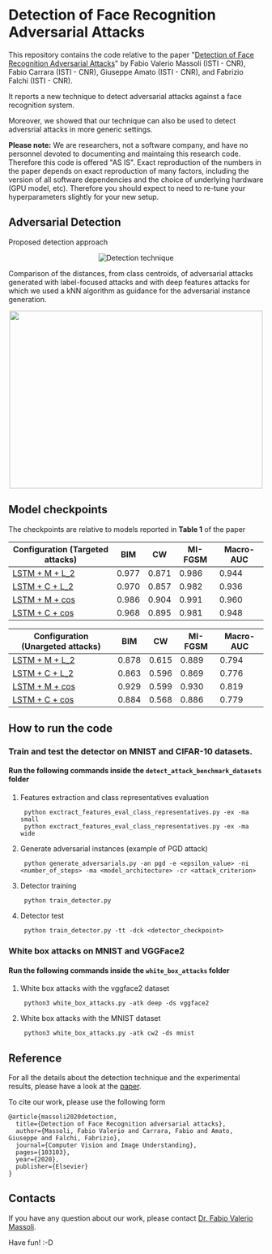 # Detection of Face Recognition Adversarial Attacks

This repository contains the code relative to the paper "[Detection of Face Recognition Adversarial Attacks](https://www.sciencedirect.com/science/article/pii/S1077314220301296)" by Fabio Valerio Massoli (ISTI - CNR), Fabio Carrara (ISTI - CNR), Giuseppe Amato (ISTI - CNR), and Fabrizio Falchi (ISTI - CNR).

It reports a new technique to detect adversarial attacks against a face recognition system. 

Moreover, we showed that our technique can also be used to detect adversrial attacks in more generic settings.

**Please note:** 
We are researchers, not a software company, and have no personnel devoted to documenting and maintaing this research code. Therefore this code is offered "AS IS". Exact reproduction of the numbers in the paper depends on exact reproduction of many factors, including the version of all software dependencies and the choice of underlying hardware (GPU model, etc). Therefore you should expect to need to re-tune your hyperparameters slightly for your new setup.


## Adversarial Detection 

Proposed detection approach

<p align="center">
<img src="https://github.com/fvmassoli/trj-based-adversarials-detection/blob/master/images/img1.png"  alt="Detection technique">
</p>


Comparison of the distances, from class centroids, of adversarial attacks generated with label-focused attacks and with deep features attacks for which we used a kNN algorithm as guidance for the adversarial instance generation.

<p align="center">
<img src="https://github.com/fvmassoli/trj-based-adversarials-detection/blob/master/images/img2.png"  alt="" width="500" height="350">
</p>

## Model checkpoints

The checkpoints are relative to models reported in **Table 1** of the paper

| Configuration (Targeted attacks) | BIM | CW | MI-FGSM | Macro-AUC |
| --- | --- | --- | --- | --- |
| [LSTM + M + L_2](https://cnrsc-my.sharepoint.com/personal/fabrizio_falchi_cnr_it/_layouts/15/onedrive.aspx?id=%2Fpersonal%2Ffabrizio%5Ffalchi%5Fcnr%5Fit%2FDocuments%2FSharedByLilnk%2Fmodel%5Fcheckpoint%5Fgithub%5Frepo%5Fadv%5Fattack%5Fdetection%2Fbest%5Fmodel%5Fwith%5Farch%5Flstm%5Fmethod%5Fm%5Fdist%5Feuclidean%5Fcriterion%5Ft%5Flr%5F0%2E0003%5Fbs%5F32%5Fba%5F4%5Fweightd%5F0%2Epth&parent=%2Fpersonal%2Ffabrizio%5Ffalchi%5Fcnr%5Fit%2FDocuments%2FSharedByLilnk%2Fmodel%5Fcheckpoint%5Fgithub%5Frepo%5Fadv%5Fattack%5Fdetection&originalPath=aHR0cHM6Ly9jbnJzYy1teS5zaGFyZXBvaW50LmNvbS86dTovZy9wZXJzb25hbC9mYWJyaXppb19mYWxjaGlfY25yX2l0L0VWQlNSY3lFb2lOUHVuTE0yRG9BOW1BQllKLTVsc0V3VzlyMXk0YnpTTUZkQXc_cnRpbWU9MzgtNFk3YmYyRWc) | 0.977 | 0.871 | 0.986 | 0.944 |
| [LSTM + C + L_2](https://cnrsc-my.sharepoint.com/personal/fabrizio_falchi_cnr_it/_layouts/15/onedrive.aspx?id=%2Fpersonal%2Ffabrizio%5Ffalchi%5Fcnr%5Fit%2FDocuments%2FSharedByLilnk%2Fmodel%5Fcheckpoint%5Fgithub%5Frepo%5Fadv%5Fattack%5Fdetection%2Fbest%5Fmodel%5Fwith%5Farch%5Flstm%5Fmethod%5Fc%5Fdist%5Feuclidean%5Fcriterion%5Ft%5Flr%5F0%2E0003%5Fbs%5F32%5Fba%5F4%5Fweightd%5F0%2Epth&parent=%2Fpersonal%2Ffabrizio%5Ffalchi%5Fcnr%5Fit%2FDocuments%2FSharedByLilnk%2Fmodel%5Fcheckpoint%5Fgithub%5Frepo%5Fadv%5Fattack%5Fdetection&originalPath=aHR0cHM6Ly9jbnJzYy1teS5zaGFyZXBvaW50LmNvbS86dTovZy9wZXJzb25hbC9mYWJyaXppb19mYWxjaGlfY25yX2l0L0VYdUQtVkVWS1B0RHI1amVDaE5UcTRZQnZFZnJWWVVEQWxaMFNiNnlOQUlZakE_cnRpbWU9STRka1RMYmYyRWc) | 0.970 | 0.857 | 0.982 | 0.936 |
| [LSTM + M + cos](https://cnrsc-my.sharepoint.com/personal/fabrizio_falchi_cnr_it/_layouts/15/onedrive.aspx?id=%2Fpersonal%2Ffabrizio%5Ffalchi%5Fcnr%5Fit%2FDocuments%2FSharedByLilnk%2Fmodel%5Fcheckpoint%5Fgithub%5Frepo%5Fadv%5Fattack%5Fdetection%2Fbest%5Fmodel%5Fwith%5Farch%5Flstm%5Fmethod%5Fm%5Fdist%5Fcosine%5Fcriterion%5Ft%5Flr%5F0%2E0003%5Fbs%5F32%5Fba%5F4%5Fweightd%5F0%2Epth&parent=%2Fpersonal%2Ffabrizio%5Ffalchi%5Fcnr%5Fit%2FDocuments%2FSharedByLilnk%2Fmodel%5Fcheckpoint%5Fgithub%5Frepo%5Fadv%5Fattack%5Fdetection&originalPath=aHR0cHM6Ly9jbnJzYy1teS5zaGFyZXBvaW50LmNvbS86dTovZy9wZXJzb25hbC9mYWJyaXppb19mYWxjaGlfY25yX2l0L0VROHZjWGRGVjV0QmhNa19ZZmU4SUR3QmY2X2pmTURRS3cya0RvOFVwTDFBcHc_cnRpbWU9bWg5VGVyYmYyRWc) | 0.986 | 0.904 | 0.991 | 0.960 |
| [LSTM + C + cos](https://cnrsc-my.sharepoint.com/personal/fabrizio_falchi_cnr_it/_layouts/15/onedrive.aspx?id=%2Fpersonal%2Ffabrizio%5Ffalchi%5Fcnr%5Fit%2FDocuments%2FSharedByLilnk%2Fmodel%5Fcheckpoint%5Fgithub%5Frepo%5Fadv%5Fattack%5Fdetection%2Fbest%5Fmodel%5Fwith%5Farch%5Flstm%5Fmethod%5Fc%5Fdist%5Fcosine%5Fcriterion%5Ft%5Flr%5F0%2E0007%5Fbs%5F32%5Fba%5F4%5Fweightd%5F0%2Epth&parent=%2Fpersonal%2Ffabrizio%5Ffalchi%5Fcnr%5Fit%2FDocuments%2FSharedByLilnk%2Fmodel%5Fcheckpoint%5Fgithub%5Frepo%5Fadv%5Fattack%5Fdetection&originalPath=aHR0cHM6Ly9jbnJzYy1teS5zaGFyZXBvaW50LmNvbS86dTovZy9wZXJzb25hbC9mYWJyaXppb19mYWxjaGlfY25yX2l0L0VXY0hvaFIxWmdORmlRLS1rWl9iM1FJQmg0RHhIbVh2TlN0WlBTTzAyUGRRRnc_cnRpbWU9aGVwNGpiYmYyRWc) | 0.968 | 0.895 | 0.981 | 0.948 |

| Configuration (Unargeted attacks) | BIM | CW | MI-FGSM | Macro-AUC | 
| --- | --- | --- | --- | --- |
| [LSTM + M + L_2](https://cnrsc-my.sharepoint.com/personal/fabrizio_falchi_cnr_it/_layouts/15/onedrive.aspx?id=%2Fpersonal%2Ffabrizio%5Ffalchi%5Fcnr%5Fit%2FDocuments%2FSharedByLilnk%2Fmodel%5Fcheckpoint%5Fgithub%5Frepo%5Fadv%5Fattack%5Fdetection%2Fbest%5Fmodel%5Fwith%5Farch%5Flstm%5Fmethod%5Fm%5Fdist%5Feuclidean%5Fcriterion%5Fut%5Flr%5F0%2E0001%5Fbs%5F32%5Fba%5F8%5Fweightd%5F0%2Epth&parent=%2Fpersonal%2Ffabrizio%5Ffalchi%5Fcnr%5Fit%2FDocuments%2FSharedByLilnk%2Fmodel%5Fcheckpoint%5Fgithub%5Frepo%5Fadv%5Fattack%5Fdetection&originalPath=aHR0cHM6Ly9jbnJzYy1teS5zaGFyZXBvaW50LmNvbS86dTovZy9wZXJzb25hbC9mYWJyaXppb19mYWxjaGlfY25yX2l0L0ViV2tOVW9Ja3cxTW1WbDAyRG1welVnQlg1bWI5eTJ6cTBhZVZlNXlyN0NmX3c_cnRpbWU9QklMVTBiYmYyRWc) | 0.878 | 0.615 | 0.889 | 0.794 |
| [LSTM + C + L_2](https://cnrsc-my.sharepoint.com/personal/fabrizio_falchi_cnr_it/_layouts/15/onedrive.aspx?id=%2Fpersonal%2Ffabrizio%5Ffalchi%5Fcnr%5Fit%2FDocuments%2FSharedByLilnk%2Fmodel%5Fcheckpoint%5Fgithub%5Frepo%5Fadv%5Fattack%5Fdetection%2Fbest%5Fmodel%5Fwith%5Farch%5Flstm%5Fmethod%5Fc%5Fdist%5Feuclidean%5Fcriterion%5Fut%5Flr%5F0%2E0003%5Fbs%5F32%5Fba%5F4%5Fweightd%5F0%2Epth&parent=%2Fpersonal%2Ffabrizio%5Ffalchi%5Fcnr%5Fit%2FDocuments%2FSharedByLilnk%2Fmodel%5Fcheckpoint%5Fgithub%5Frepo%5Fadv%5Fattack%5Fdetection&originalPath=aHR0cHM6Ly9jbnJzYy1teS5zaGFyZXBvaW50LmNvbS86dTovZy9wZXJzb25hbC9mYWJyaXppb19mYWxjaGlfY25yX2l0L0VVcmtyaE5IZEwxTmozNUVRSGF2SVNZQmNneTJOTjF4NE1Jdi1lUnM3b2gwN1E_cnRpbWU9MjFSejQ3YmYyRWc) | 0.863 | 0.596 | 0.869 | 0.776 |
| [LSTM + M + cos](https://cnrsc-my.sharepoint.com/personal/fabrizio_falchi_cnr_it/_layouts/15/onedrive.aspx?id=%2Fpersonal%2Ffabrizio%5Ffalchi%5Fcnr%5Fit%2FDocuments%2FSharedByLilnk%2Fmodel%5Fcheckpoint%5Fgithub%5Frepo%5Fadv%5Fattack%5Fdetection%2Fbest%5Fmodel%5Fwith%5Farch%5Flstm%5Fmethod%5Fm%5Fdist%5Fcosine%5Fcriterion%5Fut%5Flr%5F0%2E0005%5Fbs%5F32%5Fba%5F4%5Fweightd%5F0%2Epth&parent=%2Fpersonal%2Ffabrizio%5Ffalchi%5Fcnr%5Fit%2FDocuments%2FSharedByLilnk%2Fmodel%5Fcheckpoint%5Fgithub%5Frepo%5Fadv%5Fattack%5Fdetection&originalPath=aHR0cHM6Ly9jbnJzYy1teS5zaGFyZXBvaW50LmNvbS86dTovZy9wZXJzb25hbC9mYWJyaXppb19mYWxjaGlfY25yX2l0L0VTVnZDSUpxM3JwT2pkdUtSYkk3VjA4QlVteEFULW45V0c0V2hWcUZFWHNmU2c_cnRpbWU9UmR2aDhyYmYyRWc) | 0.929 | 0.599 | 0.930 | 0.819 |
| [LSTM + C + cos](https://cnrsc-my.sharepoint.com/personal/fabrizio_falchi_cnr_it/_layouts/15/onedrive.aspx?id=%2Fpersonal%2Ffabrizio%5Ffalchi%5Fcnr%5Fit%2FDocuments%2FSharedByLilnk%2Fmodel%5Fcheckpoint%5Fgithub%5Frepo%5Fadv%5Fattack%5Fdetection%2Fbest%5Fmodel%5Fwith%5Farch%5Flstm%5Fmethod%5Fc%5Fdist%5Fcosine%5Fcriterion%5Fut%5Flr%5F0%2E0003%5Fbs%5F32%5Fba%5F4%5Fweightd%5F0%2Epth&parent=%2Fpersonal%2Ffabrizio%5Ffalchi%5Fcnr%5Fit%2FDocuments%2FSharedByLilnk%2Fmodel%5Fcheckpoint%5Fgithub%5Frepo%5Fadv%5Fattack%5Fdetection&originalPath=aHR0cHM6Ly9jbnJzYy1teS5zaGFyZXBvaW50LmNvbS86dTovZy9wZXJzb25hbC9mYWJyaXppb19mYWxjaGlfY25yX2l0L0VjVFd1VUNxZzVCSmstUzdERG9HUGtBQjU5c2JwUnVhQmRwLWNodWItVWFPZFE_cnRpbWU9cUh5S0FiZmYyRWc) | 0.884 | 0.568 | 0.886 | 0.779 |



## How to run the code

### Train and test the detector on MNIST and CIFAR-10 datasets.

#### Run the following commands inside the ```detect_attack_benchmark_datasets``` folder

1. Features extraction and class representatives evaluation

        python exctract_features_eval_class_representatives.py -ex -ma small
        python exctract_features_eval_class_representatives.py -ex -ma wide

2. Generate adversarial instances
(example of PGD attack)

        python generate_adversarials.py -an pgd -e <epsilon_value> -ni <number_of_steps> -ma <model_architecture> -cr <attack_criterion>

3. Detector training

        python train_detector.py 

4. Detector test

        python train_detector.py -tt -dck <detector_checkpoint>
  


### White box attacks on MNIST and VGGFace2

#### Run the following commands inside the ```white_box_attacks``` folder

1. White box attacks with the vggface2 dataset

        python3 white_box_attacks.py -atk deep -ds vggface2

1. White box attacks with the MNIST dataset

        python3 white_box_attacks.py -atk cw2 -ds mnist


## Reference
For all the details about the detection technique and the experimental results, please have a look at the [paper](https://www.sciencedirect.com/science/article/pii/S1077314220301296).

To cite our work, please use the following form

```
@article{massoli2020detection,
  title={Detection of Face Recognition adversarial attacks},
  author={Massoli, Fabio Valerio and Carrara, Fabio and Amato, Giuseppe and Falchi, Fabrizio},
  journal={Computer Vision and Image Understanding},
  pages={103103},
  year={2020},
  publisher={Elsevier}
}
```

## Contacts 
If you have any question about our work, please contact [Dr. Fabio Valerio Massoli](mailto:fabio.massoli@isti.cnr.it). 


Have fun! :-D
